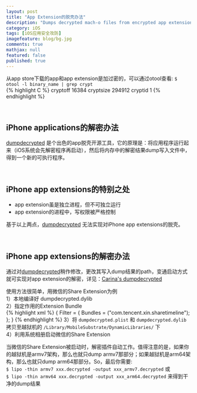 ```yaml
---
layout: post
title: "App Extension的脱壳办法"
description: "Dumps decrypted mach-o files from encrypted app extensions to a file"
category: iOS
tags: [iOS应用安全攻防]
imagefeature: blog/bg.jpg
comments: true
mathjax: null
featured: false
published: true
---
```



从app store下载的app和app extension是加过密的，可以通过otool查看:
`$ otool -l binary_name | grep crypt`  
{% highlight C %}
cryptoff  16384
cryptsize 294912
cryptid   1
{% endhighlight %}

<br>


## iPhone applications的解密办法  
[dumpdecrypted](https://github.com/stefanesser/dumpdecrypted) 是个出色的app脱壳开源工具，它的原理是：将应用程序运行起来（iOS系统会先解密程序再启动），然后将内存中的解密结果dump写入文件中，得到一个新的可执行程序。


<br>



## iPhone app extensions的特别之处
* app extension虽是独立进程，但不可独立运行   
* app extension的进程中，写权限被严格控制  

基于以上两点，[dumpdecrypted](https://github.com/stefanesser/dumpdecrypted) 无法实现对iPhone app extensions的脱壳。


<br>



## iPhone app extensions的解密办法
通过对[dumpdecrypted](https://github.com/stefanesser/dumpdecrypted)稍作修改，更改其写入dump结果的path，变通启动方式就可实现对app extension的解密，详见：[Carina's dumpdecrypted](https://github.com/CarinaTT/dumpdecrypted)

使用方法很简单，用微信的Share Extension为例    
1）本地编译好 dumpdecrypted.dylib   
2）指定作用的Extension Bundle  
{% highlight xml %}
{
	Filter = {
		Bundles = ("com.tencent.xin.sharetimeline");
	};
}
{% endhighlight %}
3）将 `dumpdecrypted.plist` 和 `dumpdecrypted.dylib` 拷贝至越狱机的 `/Library/MobileSubstrate/DynamicLibraries/` 下  
4）利用系统相册启动微信的Share Extension

当微信的Share Extension被启动时，解密插件自动工作。值得注意的是，如果你的越狱机是armv7架构，那么也就只dump armv7那部分；如果越狱机是arm64架构，那么也就只dump arm64那部分。So，最后你需要:  
`$ lipo -thin armv7 xxx.decrypted -output xxx_armv7.decrypted`  或   
`$ lipo -thin armv64 xxx.decrypted -output xxx_arm64.decrypted` 来得到干净的dump结果 

<br>


 
